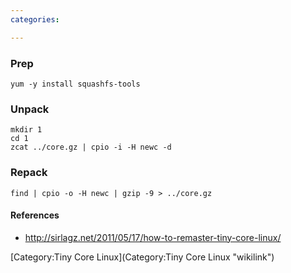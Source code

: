 ```yaml
---
categories:

---
```

### Prep

`yum -y install squashfs-tools`

### Unpack

    mkdir 1
    cd 1
    zcat ../core.gz | cpio -i -H newc -d

### Repack

`find | cpio -o -H newc | gzip -9 > ../core.gz`

#### References

-   <http://sirlagz.net/2011/05/17/how-to-remaster-tiny-core-linux/>

[Category:Tiny Core Linux](Category:Tiny Core Linux "wikilink")
